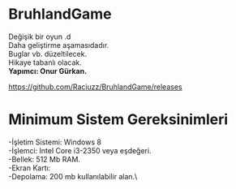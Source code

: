 # BruhlandGame
Değişik bir oyun .d\
Daha geliştirme aşamasıdadır.\
Buglar vb. düzeltilecek.\
Hikaye tabanlı olacak.\
__Yapımcı: Onur Gürkan.__

https://github.com/Raciuzz/BruhlandGame/releases

# Minimum Sistem Gereksinimleri
-İşletim Sistemi: Windows 8\
-İşlemci: Intel Core i3-2350 veya eşdeğeri.\
-Bellek: 512 Mb RAM.\
-Ekran Kartı:\
-Depolama: 200 mb kullanılabilir alan.\
